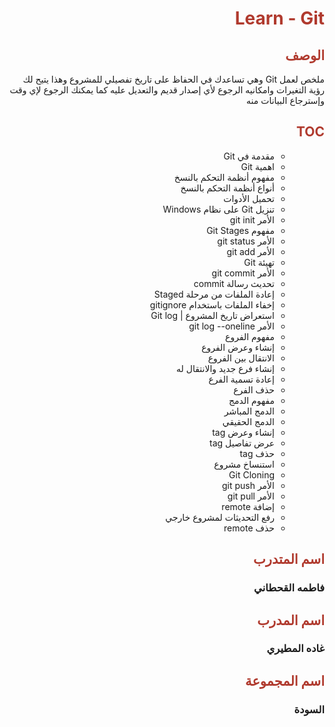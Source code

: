 <div  dir="rtl">  <h1  style="color:#B03A2E"  > Learn - Git</h1>

<h2 style="color:#B03A2E" > الوصف </h2>
<div  dir="rtl">   ملخص لعمل Git وهي تساعدك في الحفاظ على تاريخ تفصيلي للمشروع وهذا يتيح لك رؤية التغيرات وامكانيه الرجوع لأي إصدار قديم والتعديل عليه كما يمكنك الرجوع لإي وقت وإسترجاع البيانات منه </div>
<h2 style="color:#B03A2E" > TOC</h2>
<ul> 

 -  مقدمة في Git
 - اهمية Git 
 - مفهوم أنظمة التحكم بالنسخ
 - أنواع أنظمة التحكم بالنسخ
 - تحميل الأدوات
 - تنزيل Git على نظام Windows
 - الأمر git init
 - مفهوم Git Stages
 - الأمر git status
 - الأمر git add
 - تهيئة Git
 - الأمر git commit
 - تحديث رسالة commit
 - إعادة الملفات من مرحلة Staged
 - إخفاء الملفات باستخدام gitignore
 - استعراض تاريخ المشروع | Git log
 - الأمر git log --oneline
 - مفهوم الفروع
 - إنشاء وعرض الفروع
 - الانتقال بين الفروع
 - إنشاء فرع جديد والانتقال له
 - إعادة تسمية الفرع
 - حذف الفرع
 - مفهوم الدمج
 - الدمج المباشر
 - الدمج الحقيقي
 - إنشاء وعرض tag
 - عرض تفاصيل tag
 - حذف tag
 - استنساخ مشروع 
 - Git Cloning
 - الأمر git push
 - الأمر git pull
 - إضافة remote
 - رفع التحديثات لمشروع خارجي
 - حذف remote
 </ul>
<h2  style="color:#B03A2E"> اسم المتدرب </h2>
<h3> فاطمه القحطاني </h3>
<h2 style="color:#B03A2E" > اسم المدرب </h2>
<h3> غاده المطيري</h3>
<h2 style="color:#B03A2E" > اسم المجموعة</h2>
<h3> السودة</h3>

 </div>

